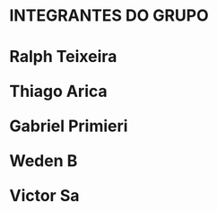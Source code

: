 <h1>INTEGRANTES DO GRUPO<h1/>
  
  
  <lu>Ralph Teixeira<lu/><p>
      <lu>Thiago Arica<lu/><p>
          <lu>Gabriel Primieri<lu/><p>
              <lu>Weden B<lu/><p>
                  <lu>Victor Sa<lu/>
                    


